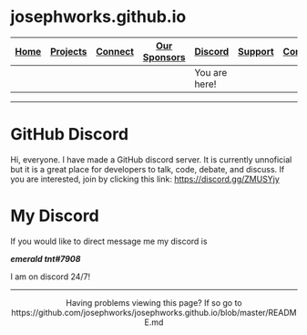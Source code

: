 # josephworks.github.io

| [Home](README.md) | [Projects](PROJECTS.md) | [Connect](CONNECT.md) | [Our Sponsors](SPONSORS.md) | [Discord](DISCORD.md) | [Support](SUPPORT.md) | [Contribute](CONTRIBUTE.md) | [Our GitHub](http://github.com/josephworks) |
|-------------------|-------------------------|-----------------------|-----------------------------|-----------------------|-----------------------|-----------------------------|--------------------------------------|
||||| You are here!     |                         |                       |                             |                       |                       |                             |                                      |

------

# GitHub Discord

Hi, everyone.
I have made a GitHub discord server. It is currently unnoficial but it is a great place for developers to talk, code, debate, and discuss.
If you are interested, join by clicking this link: https://discord.gg/ZMUSYjy

# My Discord

If you would like to direct message me my discord is 

***emerald tnt#7908***

I am on discord 24/7!

------

<p align="center">Having problems viewing this page? If so go to https://github.com/josephworks/josephworks.github.io/blob/master/README.md </p>
